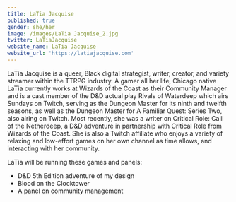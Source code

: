 ```yaml
---
title: LaTia Jacquise
published: true
gender: she/her
image: /images/LaTia Jacquise_2.jpg
twitter: LaTiaJacquise
website_name: LaTia Jacquise
website_url: 'https://latiajacquise.com'
---
```


LaTia Jacquise is a queer, Black digital strategist, writer, creator, and variety streamer within the TTRPG industry. A gamer all her life, Chicago native LaTia currently works at Wizards of the Coast as their Community Manager and is a cast member of the D\&D actual play Rivals of Waterdeep which airs Sundays on Twitch, serving as the Dungeon Master for its ninth and twelfth seasons, as well as the Dungeon Master for A Familiar Quest: Series Two, also airing on Twitch. Most recently, she was a writer on Critical Role: Call of the Netherdeep, a D\&D adventure in partnership with Critical Role from Wizards of the Coast. She is also a Twitch affiliate who enjoys a variety of relaxing and low-effort games on her own channel as time allows, and interacting with her community.

LaTia will be running these games and panels:

* D\&D 5th Edition adventure of my design
* Blood on the Clocktower
* A panel on community management
